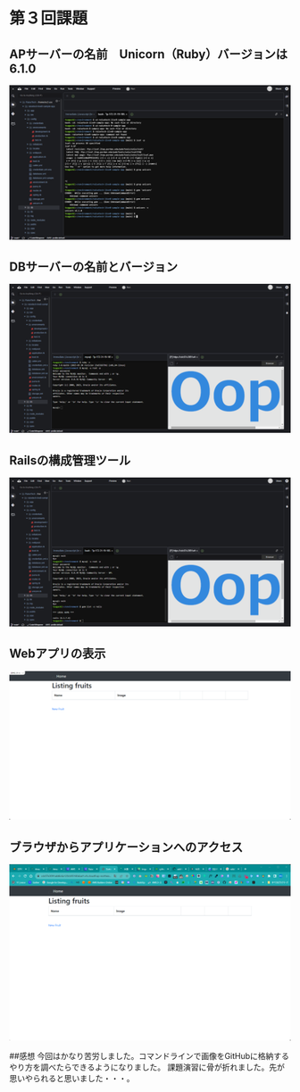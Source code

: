 # 第３回課題
## APサーバーの名前　Unicorn（Ruby）バージョンは　6.1.0
![APサーバーの名前とバージョン](Desktop/images/2023-unicorn.png)
## DBサーバーの名前とバージョン
![DBサーバーの名前　MySQL　Server version: 8.0.34 MySQL Community Server](Desktop/images/2023-09-22_20h30_02.png)
## Railsの構成管理ツール
![Railsの構成管理ツール　Bundker](Desktop/images/2023-09-22_20h33_03.png)
## Webアプリの表示
![Webアプリの表示](Desktop/images/2023-09-22_17h16_00.png)
## ブラウザからアプリケーションへのアクセス
![ブラウザからのアプリケーションへのアクセス](Desktop/images/2023-09-24_21h47_50.png)

##感想
今回はかなり苦労しました。コマンドラインで画像をGitHubに格納するやり方を調べたらできるようになりました。
課題演習に骨が折れました。先が思いやられると思いました・・・。
